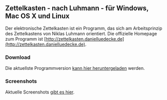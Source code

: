 Zettelkasten - nach Luhmann - für Windows, Mac OS X und Linux
------------------------------------------------------------------------------
Der elektronische Zettelkasten ist ein Programm, das sich am Arbeitsprinzip des Zettelkastens von Niklas Luhmann orientiert. Die offizielle Homepage zum Programm ist [http://zettelkasten.danielluedecke.de](http://zettelkasten.danielluedecke.de).

### Download
Die aktuellste Programmversion [kann hier heruntergeladen](https://github.com/sjPlot/Zettelkasten/releases) werden.

### Screenshots
Aktuelle Screenshots [gibt es hier](http://zettelkasten.danielluedecke.de/gallery.php).

### 
